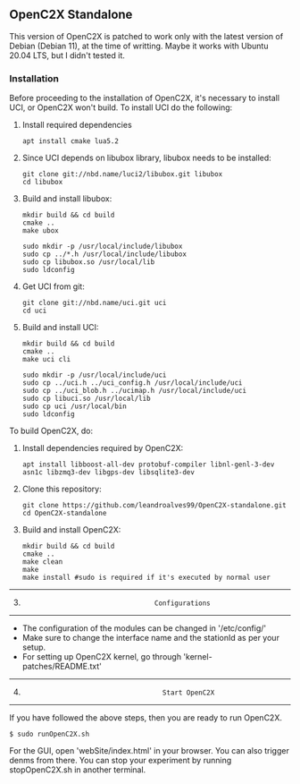 ## OpenC2X Standalone
This version of OpenC2X is patched to work only with the latest version of Debian (Debian 11), at the time of writting. Maybe it works with Ubuntu 20.04 LTS, but I didn't tested it.

### Installation 
Before proceeding to the installation of OpenC2X, it's necessary to install UCI, or OpenC2X won't build.
To install UCI do the following:
1. Install required dependencies  
    ```
    apt install cmake lua5.2
    ```
2. Since UCI depends on libubox library, libubox needs to be installed:  
    ```
    git clone git://nbd.name/luci2/libubox.git libubox  
    cd libubox
    ```
3. Build and install libubox:  
    ```
    mkdir build && cd build  
    cmake ..
    make ubox
    ```
    ```
    sudo mkdir -p /usr/local/include/libubox
    sudo cp ../*.h /usr/local/include/libubox
    sudo cp libubox.so /usr/local/lib
    sudo ldconfig
    ```
4. Get UCI from git:  
    ```
    git clone git://nbd.name/uci.git uci
    cd uci
    ```
5. Build and install UCI:  
    ```
    mkdir build && cd build
    cmake ..
    make uci cli
    ```
    ```
    sudo mkdir -p /usr/local/include/uci
    sudo cp ../uci.h ../uci_config.h /usr/local/include/uci
    sudo cp ../uci_blob.h ../ucimap.h /usr/local/include/uci
    sudo cp libuci.so /usr/local/lib
    sudo cp uci /usr/local/bin
    sudo ldconfig
    ```

To build OpenC2X, do:  
1. Install dependencies required by OpenC2X:
    ```
    apt install libboost-all-dev protobuf-compiler libnl-genl-3-dev asn1c libzmq3-dev libgps-dev libsqlite3-dev
    ```

2. Clone this repository:  
    ```
    git clone https://github.com/leandroalves99/OpenC2X-standalone.git
    cd OpenC2X-standalone
    ```

3. Build and install OpenC2X:  
    ```
    mkdir build && cd build
    cmake ..
    make clean
    make
    make install #sudo is required if it's executed by normal user
    ```

----------------------------------------------------------------------------------------------------
3)                                      Configurations
----------------------------------------------------------------------------------------------------
- The configuration of the modules can be changed in '/etc/config/'
- Make sure to change the interface name and the stationId as per your setup.
- For setting up OpenC2X kernel, go through 'kernel-patches/README.txt'



----------------------------------------------------------------------------------------------------
4)                                        Start OpenC2X
----------------------------------------------------------------------------------------------------
If you have followed the above steps, then you are ready to run OpenC2X.

    $ sudo runOpenC2X.sh

For the GUI, open 'webSite/index.html' in your browser. You can also trigger denms from there.
You can stop your experiment by running stopOpenC2X.sh in another terminal.
